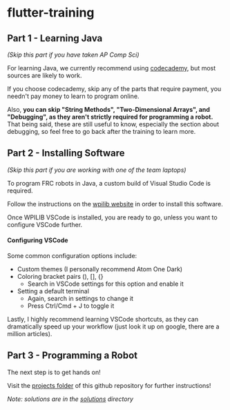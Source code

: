 # flutter-training

## Part 1 - Learning Java

_(Skip this part if you have taken AP Comp Sci)_

For learning Java, we currently recommend using [codecademy](https://www.codecademy.com/learn/learn-java), but most sources are likely to work.

If you choose codecademy, skip any of the parts that require payment, you needn't pay money to learn to program online.

Also, **you can skip "String Methods", "Two-Dimensional Arrays", and "Debugging", as they aren't strictly required for programming a robot.** That being said, these are still useful to know, especially the section about debugging, so feel free to go back after the training to learn more.

## Part 2 - Installing Software

_(Skip this part if you are working with one of the team laptops)_

To program FRC robots in Java, a custom build of Visual Studio Code is required.

Follow the instructions on the [wpilib website](https://docs.wpilib.org/en/stable/docs/zero-to-robot/step-2/wpilib-setup.html) in order to install this software.

Once WPILIB VSCode is installed, you are ready to go, unless you want to configure VSCode further.

#### Configuring VSCode

Some common configuration options include:

-   Custom themes (I personally recommend Atom One Dark)
-   Coloring bracket pairs (), [], {}
    -   Search in VSCode settings for this option and enable it
-   Setting a default terminal
    -   Again, search in settings to change it
    -   Press Ctrl/Cmd + J to toggle it

Lastly, I highly recommend learning VSCode shortcuts, as they can dramatically speed up your workflow (just look it up on google, there are a million articles).

## Part 3 - Programming a Robot

The next step is to get hands on!

Visit the [projects folder](projects) of this github repository for further instructions!

_Note: solutions are in the [solutions](solutions) directory_
